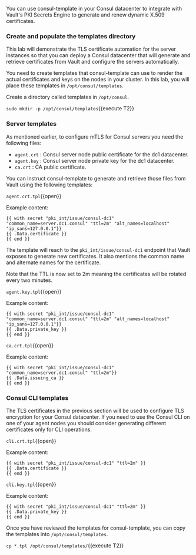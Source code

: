 You can use consul-template in your Consul datacenter to
integrate with Vault's PKI Secrets Engine to generate
and renew dynamic X.509 certificates.

### Create and populate the templates directory

This lab will demonstrate the TLS certificate automation
for the server instances so that you can deploy a Consul
datacenter that will generate and retrieve certificates
from Vault and configure the servers automatically.

You need to create templates that consul-template can use
to render the actual certificates and keys on the nodes in
your cluster. In this lab, you will place these templates
in `/opt/consul/templates`.

Create a directory called templates in `/opt/consul`.

`sudo mkdir -p /opt/consul/templates`{{execute T2}}

### Server templates

As mentioned earlier, to configure mTLS for Consul servers you need the following files:

* `agent.crt` : Consul server node public certificate for the dc1 datacenter.
* `agent.key` : Consul server node private key for the dc1 datacenter.
* `ca.crt`    : CA public certificate.

You can instruct consul-template to generate and retrieve those files from Vault using the following templates:

`agent.crt.tpl`{{open}}

Example content:

```
{{ with secret "pki_int/issue/consul-dc1" "common_name=server.dc1.consul" "ttl=2m" "alt_names=localhost" "ip_sans=127.0.0.1"}}
{{ .Data.certificate }}
{{ end }}
```

The template will reach to the `pki_int/issue/consul-dc1` endpoint that Vault exposes to generate new certificates. It also mentions the common name and alternate names for the certificate.

Note that the TTL is now set to 2m meaning the certificates will be rotated every two minutes.

`agent.key.tpl`{{open}}

Example content:

```
{{ with secret "pki_int/issue/consul-dc1" "common_name=server.dc1.consul" "ttl=2m" "alt_names=localhost" "ip_sans=127.0.0.1"}}
{{ .Data.private_key }}
{{ end }}
```

`ca.crt.tpl`{{open}}

Example content:

```
{{ with secret "pki_int/issue/consul-dc1" "common_name=server.dc1.consul" "ttl=2m"}}
{{ .Data.issuing_ca }}
{{ end }}
```

### Consul CLI templates

The TLS certificates in the previous section will be used to
configure TLS encryption for your Consul datacenter. If you
need to use the Consul CLI on one of your agent nodes you should
consider generating different certificates only for CLI operations.

`cli.crt.tpl`{{open}}

Example content:

```
{{ with secret "pki_int/issue/consul-dc1" "ttl=2m" }}
{{ .Data.certificate }}
{{ end }}
```

`cli.key.tpl`{{open}}

Example content:

```
{{ with secret "pki_int/issue/consul-dc1" "ttl=2m" }}
{{ .Data.private_key }}
{{ end }}
```

Once you have reviewed the templates for consul-template,
you can copy the templates into `/opt/consul/templates`.

`cp *.tpl /opt/consul/templates/`{{execute T2}}